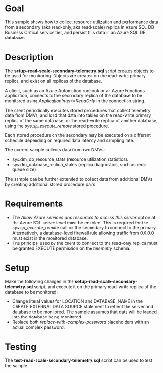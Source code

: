 # Goal
This sample shows how to collect resource utilization and performance data from a secondary (aka read-only, aka read-scale) replica in Azure SQL DB Business Critical service tier, and persist this data in an Azure SQL DB database.

# Description
The **setup-read-scale-secondary-telemetry.sql** script creates objects to be used for monitoring. Objects are created on the read-write primary replica, and exist on all replicas of the database.

A client, such as an Azure Automation runbook or an Azure Functions application, connects to the secondary replica of the database to be monitored using _ApplicationIntent=ReadOnly_ in the connection string.

The client periodically executes stored procedures that collect telemetry data from DMVs, and load that data into tables on the read-write primary replica of the same database, or the read-write replica of another database, using the _sys.sp_execute_remote_ stored procedure.

Each stored procedure on the secondary may be executed on a different schedule depending on required data latency and sampling rate.

The current sample collects data from two DMVs: 
- sys.dm_db_resource_stats (resource utilization statistics).
- sys.dm_database_replica_states (replica diagnostics, such as redo queue size).

The sample can be further extended to collect data from additional DMVs by creating additional stored procedure pairs.

# Requirements
- The _Allow Azure services and resources to access this server_ option at the Azure SQL server level must be enabled. This is required for the _sys.sp_execute_remote_ call on the secondary to connect to the primary. Alternatively, a database-level firewall rule allowing traffic from 0.0.0.0 must exist in the monitored database.
- The principal used by the client to connect to the read-only replica must be granted EXECUTE permission on the _telemetry_ schema.

# Setup
Make the following changes in the **setup-read-scale-secondary-telemetry.sql** script, and execute it on the primary read-write replica of the database to be monitored:
- Change literal values for LOCATION and DATABASE_NAME in the CREATE EXTERNAL DATA SOURCE statement to reflect the server and database to be monitored. The sample assumes that data will be loaded into the database being monitored.
- Replace both _replace-with-complex-password_ placeholders with an actual complex password.

# Testing
The **test-read-scale-secondary-telemetry.sql** script can be used to test the sample.
